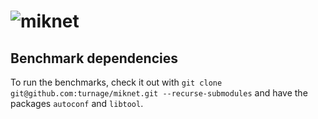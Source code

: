 ![miknet](http://i.imgur.com/ZZ88kVK.png)
===============================================================================

## Benchmark dependencies

To run the benchmarks, check it out with `git clone
git@github.com:turnage/miknet.git --recurse-submodules` and have the packages
`autoconf` and `libtool`. 
